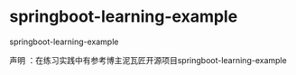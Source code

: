 # springboot-learning-example
springboot-learning-example

声明 ：在练习实践中有参考博主泥瓦匠开源项目springboot-learning-example
